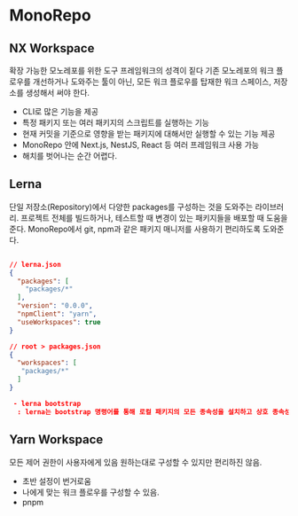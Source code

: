 # MonoRepo

## NX Workspace

확장 가능한 모노레포를 위한 도구
프레임워크의 성격이 짙다
기존 모노레포의 워크 플로우를 개선하거나 도와주는 툴이 아닌, 모든 워크 플로우를 탑재한 워크 스페이스, 저장소를 생성해서 써야 한다.

- CLI로 많은 기능을 제공
- 특정 패키지 또는 여러 패키지의 스크립트를 실행하는 기능
- 현재 커밋을 기준으로 영향을 받는 패키지에 대해서만 실행할 수 있는 기능 제공
- MonoRepo 안에 Next.js, NestJS, React 등 여러 프레임워크 사용 가능
- 해치를 벗어나는 순간 어렵다.

## Lerna

단일 저장소(Repository)에서 다양한 packages를 구성하는 것을 도와주는 라이브러리.
프로젝트 전체를 빌드하거나, 테스트할 때 변경이 있는 패키지들을 배포할 때 도움을 준다.
MonoRepo에서 git, npm과 같은 패키지 매니저를 사용하기 편리하도록 도와준다.

```json

// lerna.json
{
  "packages": [
    "packages/*"
  ],
  "version": "0.0.0",
  "npmClient": "yarn",
  "useWorkspaces": true
}

// root > packages.json
{
  "workspaces": [
   "packages/*"
  ]
}

 - lerna bootstrap
  : lerna는 bootstrap 명령어를 통해 로컬 패키지의 모든 종속성을 설치하고 상호 종속성을 연결할 수 있음.

```

## Yarn Workspace

모든 제어 권한이 사용자에게 있음
원하는대로 구성할 수 있지만 편리하진 않음.

- 초반 설정이 번거로움
- 나에게 맞는 워크 플로우를 구성할 수 있음.
- pnpm
